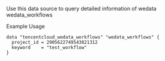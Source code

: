 Use this data source to query detailed information of wedata wedata_workflows

Example Usage

```hcl
data "tencentcloud_wedata_workflows" "wedata_workflows" {
  project_id = 2905622749543821312
  keyword    = "test_workflow"
}
```
